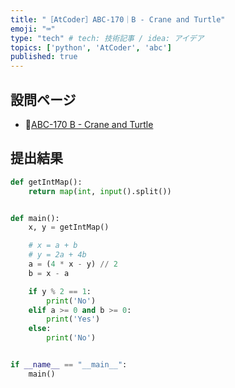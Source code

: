 ```yaml
---
title: "［AtCoder］ABC-170｜B - Crane and Turtle"
emoji: "⌨️"
type: "tech" # tech: 技術記事 / idea: アイデア
topics: ['python', 'AtCoder', 'abc']
published: true
---
```


## 設問ページ

- 🔗[ABC-170 B - Crane and Turtle](https://atcoder.jp/contests/abc170/tasks/abc170_b)

## 提出結果

```python
def getIntMap():
    return map(int, input().split())


def main():
    x, y = getIntMap()

    # x = a + b
    # y = 2a + 4b
    a = (4 * x - y) // 2
    b = x - a

    if y % 2 == 1:
        print('No')
    elif a >= 0 and b >= 0:
        print('Yes')
    else:
        print('No')


if __name__ == "__main__":
    main()
```

